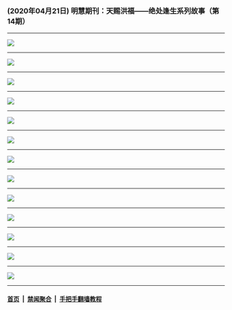 ### (2020年04月21日) 明慧期刊：天赐洪福——绝处逢生系列故事（第14期）

---

<img src="http://qikan.minghui.org/mhqkpage/qikanimage/2020/04/21/tchf14read-online1.png"/><hr/>
<img src="http://qikan.minghui.org/mhqkpage/qikanimage/2020/04/21/tchf14read-online2.png"/><hr/>
<img src="http://qikan.minghui.org/mhqkpage/qikanimage/2020/04/21/tchf14read-online3.png"/><hr/>
<img src="http://qikan.minghui.org/mhqkpage/qikanimage/2020/04/21/tchf14read-online4.png"/><hr/>
<img src="http://qikan.minghui.org/mhqkpage/qikanimage/2020/04/21/tchf14read-online5.png"/><hr/>
<img src="http://qikan.minghui.org/mhqkpage/qikanimage/2020/04/21/tchf14read-online6.png"/><hr/>
<img src="http://qikan.minghui.org/mhqkpage/qikanimage/2020/04/21/tchf14read-online7.png"/><hr/>
<img src="http://qikan.minghui.org/mhqkpage/qikanimage/2020/04/21/tchf14read-online8.png"/><hr/>
<img src="http://qikan.minghui.org/mhqkpage/qikanimage/2020/04/21/tchf14read-online9.png"/><hr/>
<img src="http://qikan.minghui.org/mhqkpage/qikanimage/2020/04/21/tchf14read-online10.png"/><hr/>
<img src="http://qikan.minghui.org/mhqkpage/qikanimage/2020/04/21/tchf14read-online11.png"/><hr/>
<img src="http://qikan.minghui.org/mhqkpage/qikanimage/2020/04/21/tchf14read-online12.png"/><hr/>
<img src="http://qikan.minghui.org/mhqkpage/qikanimage/2020/04/21/tchf14read-online13.png"/><hr/>


#### [首页](../../../..) &nbsp;|&nbsp; [禁闻聚合](https://github.com/gfw-breaker/banned-news) &nbsp;|&nbsp; [手把手翻墙教程](https://github.com/gfw-breaker/guides) 